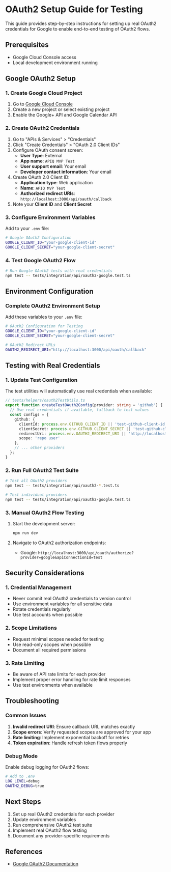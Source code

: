 # OAuth2 Setup Guide for Testing

This guide provides step-by-step instructions for setting up real OAuth2 credentials for Google to enable end-to-end testing of OAuth2 flows.

## Prerequisites

- Google Cloud Console access
- Local development environment running

## Google OAuth2 Setup

### 1. Create Google Cloud Project

1. Go to [Google Cloud Console](https://console.cloud.google.com/)
2. Create a new project or select existing project
3. Enable the Google+ API and Google Calendar API

### 2. Create OAuth2 Credentials

1. Go to "APIs & Services" > "Credentials"
2. Click "Create Credentials" > "OAuth 2.0 Client IDs"
3. Configure OAuth consent screen:
   - **User Type**: External
   - **App name**: `APIQ MVP Test`
   - **User support email**: Your email
   - **Developer contact information**: Your email
4. Create OAuth 2.0 Client ID:
   - **Application type**: Web application
   - **Name**: `APIQ MVP Test`
   - **Authorized redirect URIs**: `http://localhost:3000/api/oauth/callback`
5. Note your **Client ID** and **Client Secret**

### 3. Configure Environment Variables

Add to your `.env` file:
```bash
# Google OAuth2 Configuration
GOOGLE_CLIENT_ID="your-google-client-id"
GOOGLE_CLIENT_SECRET="your-google-client-secret"
```

### 4. Test Google OAuth2 Flow

```bash
# Run Google OAuth2 tests with real credentials
npm test -- tests/integration/api/oauth2-google.test.ts
```

## Environment Configuration

### Complete OAuth2 Environment Setup

Add these variables to your `.env` file:

```bash
# OAuth2 Configuration for Testing
GOOGLE_CLIENT_ID="your-google-client-id"
GOOGLE_CLIENT_SECRET="your-google-client-secret"

# OAuth2 Redirect URLs
OAUTH2_REDIRECT_URI="http://localhost:3000/api/oauth/callback"
```

## Testing with Real Credentials

### 1. Update Test Configuration

The test utilities will automatically use real credentials when available:

```typescript
// tests/helpers/oauth2TestUtils.ts
export function createTestOAuth2Config(provider: string = 'github') {
  // Use real credentials if available, fallback to test values
  const configs = {
    github: {
      clientId: process.env.GITHUB_CLIENT_ID || 'test-github-client-id',
      clientSecret: process.env.GITHUB_CLIENT_SECRET || 'test-github-client-secret',
      redirectUri: process.env.OAUTH2_REDIRECT_URI || 'http://localhost:3000/api/oauth/callback',
      scope: 'repo user'
    },
    // ... other providers
  };
}
```

### 2. Run Full OAuth2 Test Suite

```bash
# Test all OAuth2 providers
npm test -- tests/integration/api/oauth2-*.test.ts

# Test individual providers
npm test -- tests/integration/api/oauth2-google.test.ts
```

### 3. Manual OAuth2 Flow Testing

1. Start the development server:
   ```bash
   npm run dev
   ```

2. Navigate to OAuth2 authorization endpoints:
   - Google: `http://localhost:3000/api/oauth/authorize?provider=google&apiConnectionId=test`

## Security Considerations

### 1. Credential Management

- Never commit real OAuth2 credentials to version control
- Use environment variables for all sensitive data
- Rotate credentials regularly
- Use test accounts when possible

### 2. Scope Limitations

- Request minimal scopes needed for testing
- Use read-only scopes when possible
- Document all required permissions

### 3. Rate Limiting

- Be aware of API rate limits for each provider
- Implement proper error handling for rate limit responses
- Use test environments when available

## Troubleshooting

### Common Issues

1. **Invalid redirect URI**: Ensure callback URL matches exactly
2. **Scope errors**: Verify requested scopes are approved for your app
3. **Rate limiting**: Implement exponential backoff for retries
4. **Token expiration**: Handle refresh token flows properly

### Debug Mode

Enable debug logging for OAuth2 flows:

```bash
# Add to .env
LOG_LEVEL=debug
OAUTH2_DEBUG=true
```

## Next Steps

1. Set up real OAuth2 credentials for each provider
2. Update environment variables
3. Run comprehensive OAuth2 test suite
4. Implement real OAuth2 flow testing
5. Document any provider-specific requirements

## References

- [Google OAuth2 Documentation](https://developers.google.com/identity/protocols/oauth2) 